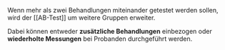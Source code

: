 Wenn mehr als zwei Behandlungen miteinander getestet werden sollen, wird der [[AB-Test]] um weitere Gruppen erweiter.

Dabei können entweder **zusätzliche Behandlungen** einbezogen oder **wiederholte Messungen** bei Probanden durchgeführt werden.